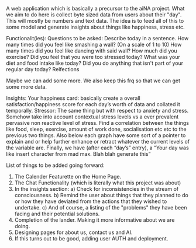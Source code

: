 A web application which is basically a precursor to the aiNA project. What we aim to do here is collect byte sized data from users about their "day".
This will mostly be numbers and text data. The idea is to feed all of this to some model and generate insights about things like happiness, stress etc.

Functionalit(ies): Questions to be asked: Describe today in a sentence. How many times did you feel like smashing a wall? (On a scale of 1 to 10)
How many times did you feel like dancing with said wall? How much did you exercise? Did you feel that you were too stressed today? What was your diet and
food intake like today? Did you do anything that isn't part of your regular day today? Relfections

Maybe we can add some more. We also keep this frq so that we can get some more data.

Insights: Your happiness card: basically create a overall satisfaction/happiness score for each day’s worth of data and collated it temporally.
Stressor: The same thing but with respect to anxiety and stress. Somehow take into account contextual stress levels vs a ever prevalent pervasive
non reactive level of stress. Find a correlation between the things like food, sleep, exercise, amount of work done, socialisation etc etc to the previous two things.
Also below each graph have some sort of a pointer to explain and or help further enhance or retract whatever the current levels of the variable are. Finally, we have
(after each “day’s” entry), a “Your day was like insert character from mad max. Blah blah generate this”

List of things to be added going forward:

1. The Calender Featurette on the Home Page.
2. The Chat Functionality (which is literally what this project was about)
3. In the insights section:
   a) Check for inconsistencies in the stream of consciousness.
   b) Remind the user about things that they planned to do or how they have deviated from the
   actions that they wished to undertake.
   c) And of course, a listing of the "problems" they have been facing and their potential solutions.
4. Completion of the lander. Making it more informative about we are doing.
5. Designing pages for about us, contact us and AI.
6. If this turns out to be good, adding user AUTH and deployment.
